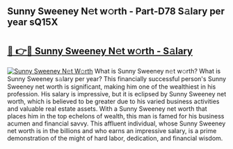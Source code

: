 ## Sunny Sweeney N𝚎t w𝚘rth - Part-D78 S𝚊lary per year sQ15X

# <h2><a href="http://gc1fsgw.nevu.top/?p=Sunny+Sweeney">🔗 👉🔴 Sunny Sweeney N𝚎t w𝚘rth - S𝚊lary</a></h2>

[![Sunny Sweeney N𝚎t W𝚘rth](https://i.imgur.com/Oavwk0R.jpeg)](http://gc1fsgw.nevu.top/?p=Sunny+Sweeney)
What is Sunny Sweeney n𝚎t w𝚘rth? What is Sunny Sweeney s𝚊lary per year?
This financially successful person's Sunny Sweeney net worth is significant, making him one of the wealthiest in his profession. His salary is impressive, but it is eclipsed by Sunny Sweeney net worth, which is believed to be greater due to his varied business activities and valuable real estate assets. With a Sunny Sweeney net worth that places him in the top echelons of wealth, this man is famed for his business acumen and financial savvy. This affluent individual, whose Sunny Sweeney net worth is in the billions and who earns an impressive salary, is a prime demonstration of the might of hard labor, dedication, and financial wisdom.
